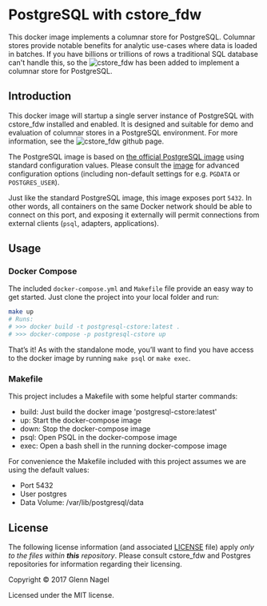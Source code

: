 # PostgreSQL with cstore_fdw

This docker image implements a columnar store for PostgreSQL. Columnar stores provide notable benefits for analytic use-cases where data is loaded in batches. If you have billions or trillions of rows a traditional SQL database can't handle this, so the ![cstore_fdw][cstore_fdw] has been added to implement a columnar store for PostgreSQL.

## Introduction
This docker image will startup a single server instance of PostgreSQL with cstore_fdw installed and enabled. It is designed and suitable for demo and evaluation of columnar stores in a PostgreSQL environment. For more information, see the ![cstore_fdw][cstore_fdw] github page.

The PostgreSQL image is based on [the official PostgreSQL image][docker-postgres] using standard configuration values. Please consult the [image][docker-postgres] for advanced configuration options (including non-default settings for e.g. `PGDATA` or `POSTGRES_USER`).

Just like the standard PostgreSQL image, this image exposes port `5432`. In other words, all containers on the same Docker network should be able to connect on this port, and exposing it externally will permit connections from external clients (`psql`, adapters, applications).

## Usage

### Docker Compose

The included `docker-compose.yml` and `Makefile` file provide an easy way to get started. Just clone the project into your local folder and run:

```bash
make up
# Runs:
# >>> docker build -t postgresql-cstore:latest .
# >>> docker-compose -p postgresql-cstore up
```

That’s it! As with the standalone mode, you’ll want to find you have access to the docker image by running `make psql` or `make exec`.

### Makefile

This project includes a Makefile with some helpful starter commands:
- build: Just build the docker image 'postgresql-cstore:latest'
- up: Start the docker-compose image
- down: Stop the docker-compose image
- psql: Open PSQL in the docker-compose image
- exec: Open a bash shell in the running docker-compose image

For convenience the Makefile included with this project assumes we are using the default values:
- Port 5432
- User postgres
- Data Volume: /var/lib/postgresql/data


## License

The following license information (and associated [LICENSE][license] file) apply _only to the files within **this** repository_. Please consult cstore_fdw and Postgres repositories for information regarding their licensing.

Copyright © 2017 Glenn Nagel

Licensed under the MIT license.

[license]: LICENSE
[docker-postgres]: https://hub.docker.com/_/postgres/
[compose-config]: docker-compose.yml
[cstore_fdw]: https://github.com/citusdata/cstore_fdw
